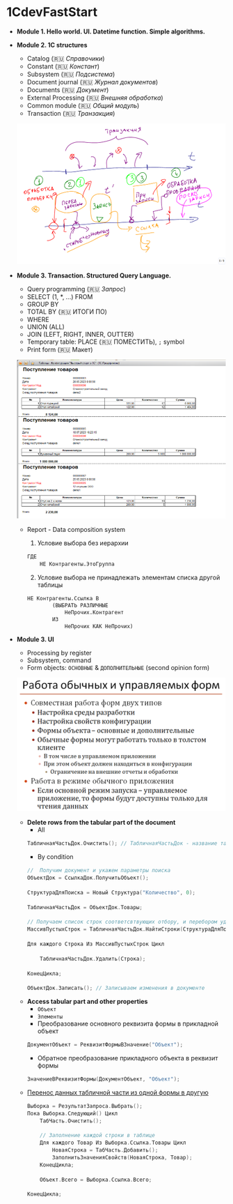 # 1CdevFastStart

+ **Module 1. Hello world. UI. Datetime function. Simple algorithms.**

+ **Module 2. 1C structures**
    + Catalog (🇷🇺 *Справочики*)
    + Constant (🇷🇺 *Констант*)
    + Subsystem (🇷🇺 *Подсистема*)
    + Document journal (🇷🇺 *Журнал документов*)
    + Documents (🇷🇺 *Документ*)
    + External Processing (🇷🇺 *Внешняя обработка*)
    + Common module (🇷🇺 *Общий модуль*)
    + Transaction (🇷🇺 *Транзакция*)

    ![Alt text](./M2P9/M2C9TRANSACTION.png)

+ **Module 3. Transaction. Structured Query Language.**
    + Query programming (🇷🇺 *Запрос*)
    + SELECT (1, *, ...) FROM
    + GROUP BY
    + TOTAL BY (🇷🇺 ИТОГИ ПО)
    + WHERE
    + UNION (ALL)
    + JOIN (LEFT, RIGHT, INNER, OUTTER)
    + Temporary table: PLACE (🇷🇺 ПОМЕСТИТЬ), `;` symbol
    + Print form (🇷🇺 Макет)

    ![Alt text](./M3P7/M3P71-result.PNG)

    + Report - Data composition system
        
        1. Условие выбора без иерархии
        ```sql
        ГДЕ
            НЕ Контрагенты.ЭтоГруппа
        ```
        2. Условие выбора не принадлежать элементам списка другой таблицы
        ```
        НЕ Контрагенты.Ссылка В
                (ВЫБРАТЬ РАЗЛИЧНЫЕ
                    НеПрочих.Контрагент
                ИЗ
                    НеПрочих КАК НеПрочих)
        ```

+ **Module 3. UI**
    + Processing by register
    + Subsystem, command
    + Form objects: `ОСНОВНЫЕ` & `ДОПОЛНИТЕЛЬНЫЕ` (second opinion form)

    ![Alt text](./M4P3/WorkingForm.png)

    + **Delete rows from the tabular part of the document**
        + All
        ```cpp
        ТабличнаяЧастьДок.Очистить(); // ТабличнаяЧастьДок - название табличного поля
        ```
        + By condition
        ```cpp
        //  Получим документ и укажем параметры поиска 
        ОбъектДок = СсылкаДок.ПолучитьОбъект(); 
        
        СтруктураДляПоиска = Новый Структура("Количество", 0); 
        
        ТабличнаяЧастьДок = ОбъектДок.Товары; 
        
        // Получаем список строк соответсвтвующих отбору, и перебором удаляем
        МассивПустыхСтрок = ТабличнаяЧастьДок.НайтиСтроки(СтруктураДляПоиска); 
        
        Для каждого Строка Из МассивПустыхСтрок Цикл 
        
            ТабличнаяЧастьДок.Удалить(Строка); 
        
        КонецЦикла; 
        
        ОбъектДок.Записать(); // Записываем изменения в документе
        ```
    + **Access tabular part and other properties**
        + `Объект`
        + `Элементы`
        + Преобразование основного реквизита формы в прикладной объект
        ```cpp
        ДокументОбъект = РеквизитФормыВЗначение("Объект");
        ```
        + Обратное преобразование прикладного объекта в реквизит формы
        ```cpp
        ЗначениеВРеквизитФормы(ДокументОбъект, "Объект");
        ```
    + [Перенос данных табличной части из одной формы в другую](https://www.1s-up.ru/programmnaja-obrabotka-tablichnyh-chastej-obektov-v-1s-8-3/)
        ```cpp
        Выборка = РезультатЗапроса.Выбрать();
        Пока Выборка.Следующий() Цикл
            ТабЧасть.Очистить();

            // Заполнение каждой строки в таблице 
            Для каждого Товар Из Выборка.Ссылка.Товары Цикл
                НоваяСтрока = ТабЧасть.Добавить();
                ЗаполнитьЗначенияСвойств(НоваяСтрока, Товар);
            КонецЦикла;

            Объект.Всего = Выборка.Ссылка.Всего;
            
        КонецЦикла;
        ```
